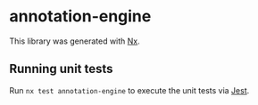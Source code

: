 # annotation-engine

This library was generated with [Nx](https://nx.dev).

## Running unit tests

Run `nx test annotation-engine` to execute the unit tests via [Jest](https://jestjs.io).
